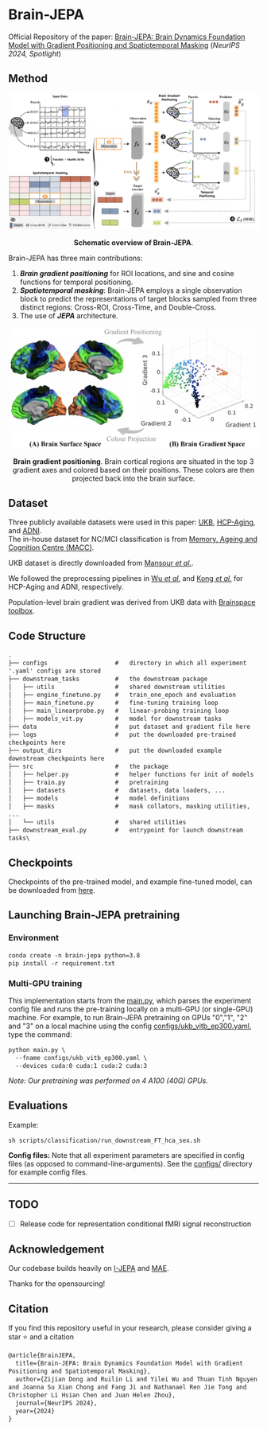 # Brain-JEPA

Official Repository of the paper: [Brain-JEPA: Brain Dynamics Foundation Model with Gradient Positioning and Spatiotemporal Masking](http://arxiv.org/abs/2409.19407) (*NeurIPS 2024, Spotlight*)
<!-- <br>
__Brain-JEPA: Brain Dynamics Foundation Model with Gradient Positioning and Spatiotemporal Masking__ <br>
The Thirty-eighth Annual Conference on Neural Information Processing Systems (NeurIPS 2024), __Spotlight__ -->

## Method
<p align="center">
  <img src="./assets/framework.png" width="600" alt="framework">
</p>

<div align="center">

<b>Schematic overview of Brain-JEPA</b>.

</div>

Brain-JEPA has three main contributions:
1. **_Brain gradient positioning_** for ROI locations, and sine and cosine functions for temporal positioning. <br>
2. **_Spatiotemporal masking_**: Brain-JEPA employs a single observation block to predict the representations of target blocks sampled from three distinct regions: Cross-ROI, Cross-Time, and Double-Cross. <br>
3. The use of **_JEPA_** architecture. 

<p align="center">
  <img src="./assets/gradient.png" width="500" alt="gradient">
</p>

<div align="center">

<b>Brain gradient positioning</b>. Brain cortical regions are situated in the top 3 gradient axes and colored based on their positions. These colors are then projected back into the brain surface.

</div>

## Dataset
Three publicly available datasets were used in this paper: [UKB](https://www.ukbiobank.ac.uk/), [HCP-Aging](https://www.humanconnectome.org/study/hcp-lifespan-aging), and [ADNI](https://adni.loni.usc.edu/).<br>
The in-house dataset for NC/MCI classification is from  [Memory, Ageing and Cognition Centre (MACC)](https://medicine.nus.edu.sg/macc/).

UKB dataset is directly downloaded from [Mansour _et al._](https://www.sciencedirect.com/science/article/pii/S105381192300558X).

We followed the preprocessing pipelines in [Wu _et al._](https://www.sciencedirect.com/science/article/pii/S105381192200684X?via%3Dihub) and [Kong _et al._](https://academic.oup.com/cercor/article/29/6/2533/5033556?login=false) for HCP-Aging and ADNI, respectively.

Population-level brain gradient was derived from UKB data with [Brainspace toolbox](https://brainspace.readthedocs.io/en/latest/).

## Code Structure

```
.
├── configs                   #   directory in which all experiment '.yaml' configs are stored
├── downstream_tasks          #   the downstream package
│   ├── utils                 #   shared downstream utilities 
│   ├── engine_finetune.py    #   train_one_epoch and evaluation
│   ├── main_finetune.py      #   fine-tuning training loop
│   ├── main_linearprobe.py   #   linear-probing training loop
│   ├── models_vit.py         #   model for downstream tasks
├── data                      #   put dataset and gradient file here
├── logs                      #   put the downloaded pre-trained checkpoints here
├── output_dirs               #   put the downloaded example downstream checkpoints here
├── src                       #   the package
│   ├── helper.py             #   helper functions for init of models 
│   ├── train.py              #   pretraining
│   ├── datasets              #   datasets, data loaders, ...
│   ├── models                #   model definitions
│   ├── masks                 #   mask collators, masking utilities, ...
│   └── utils                 #   shared utilities
├── downstream_eval.py        #   entrypoint for launch downstream tasks\
```

## Checkpoints
Checkpoints of the pre-trained model, and example fine-tuned model, can be downloaded from [here](https://drive.google.com/drive/folders/1zoe5zjWkj2KY824XWTukrXxrMno2mlN5?usp=sharing).

## Launching Brain-JEPA pretraining

### Environment
```
conda create -n brain-jepa python=3.8
pip install -r requirement.txt
```

### Multi-GPU training
This implementation starts from the [main.py](main.py), which parses the experiment config file and runs the pre-training locally on a multi-GPU (or single-GPU) machine. For example, to run Brain-JEPA pretraining on GPUs "0","1", "2" and "3" on a local machine using the config [configs/ukb_vitb_ep300.yaml](configs/ukb_vitb_ep300.yaml), type the command:
```
python main.py \
  --fname configs/ukb_vitb_ep300.yaml \
  --devices cuda:0 cuda:1 cuda:2 cuda:3
```

*Note: Our pretraining was performed on 4 A100 (40G) GPUs.*

## Evaluations
Example:

```
sh scripts/classification/run_downstream_FT_hca_sex.sh
```

**Config files:**
Note that all experiment parameters are specified in config files (as opposed to command-line-arguments). See the [configs/](configs/) directory for example config files.


---

## TODO

- [ ] Release code for representation conditional fMRI signal reconstruction


## Acknowledgement
Our codebase builds heavily on [I-JEPA](https://github.com/facebookresearch/ijepa) and [MAE](https://github.com/facebookresearch/mae).

Thanks for the opensourcing!

## Citation
If you find this repository useful in your research, please consider giving a star :star: and a citation
```
@article{BrainJEPA,
  title={Brain-JEPA: Brain Dynamics Foundation Model with Gradient Positioning and Spatiotemporal Masking},
  author={Zijian Dong and Ruilin Li and Yilei Wu and Thuan Tinh Nguyen and Joanna Su Xian Chong and Fang Ji and Nathanael Ren Jie Tong and Christopher Li Hsian Chen and Juan Helen Zhou},
  journal={NeurIPS 2024},
  year={2024}
}
